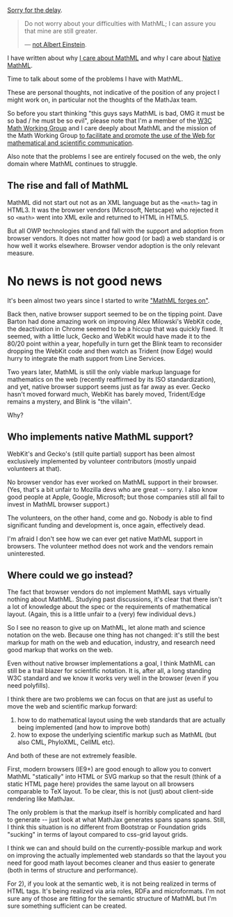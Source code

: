 [Sorry for the delay](/0169).


> Do not worry about your difficulties with MathML; I can assure you that mine are still greater.
>
> — [not Albert Einstein](http://en.wikiquote.org/wiki/Albert_Einstein#1940s).

I have written about why [I care about MathML](http://www.peterkrautzberger.org/0175/) and why I care about [Native MathML](http://www.peterkrautzberger.org/0176/).

Time to talk about some of the problems I have with MathML.

These are personal thoughts, not indicative of the position of any project I might work on, in particular not the thoughts of the MathJax team.

So before you start thinking "this guys says MathML is bad, OMG it must be so bad / he must be so evil", please note that I'm a member of the [W3C Math Working Group](http://www.w3.org/Math/) and I care deeply about MathML and the mission of the Math Working Group [to facilitate and promote the use of the Web for mathematical and scientific communication](http://www.w3.org/Math/Documents/Charter2006.html).

Also note that the problems I see are entirely focused on the web, the only domain where MathML continues to struggle.

## The rise and fall of MathML

MathML did not start out not as an XML language but as the `<math>` tag in HTML3. It was the browser vendors (Microsoft, Netscape) who rejected it so `<math>` went into XML exile and returned to HTML in HTML5.

But all OWP technologies stand and fall with the support and adoption from browser vendors. It does not matter how good (or bad) a web standard is or how well it works elsewhere. Browser vendor adoption is the only relevant measure.

# No news is not good news

It's been almost two years since I started to write ["MathML forges on"](http://radar.oreilly.com/2013/11/mathml-forges-on.html).

Back then, native browser support seemed to be on the tipping point. Dave Barton had done amazing work on improving Alex Milowski's WebKit code, the deactivation in Chrome seemed to be a hiccup that was quickly fixed. It seemed, with a little luck, Gecko and WebKit would have made it to the 80/20 point within a year, hopefully in turn get the Blink team to reconsider dropping the WebKit code and then watch as Trident (now Edge) would hurry to integrate the math support from Line Services.

Two years later, MathML is still the only viable markup language for mathematics on the web (recently reaffirmed by its ISO standardization), and yet, native browser support seems just as far away as ever. Gecko hasn't moved forward much, WebKit has barely moved, Trident/Edge remains a mystery, and Blink is "the villain".

Why?

## Who implements native MathML support?

WebKit's and Gecko's (still quite partial) support has been almost exclusively implemented by volunteer contributors (mostly unpaid volunteers at that).

No browser vendor has ever worked on MathML support in their browser. (Yes, that's a bit unfair to Mozilla devs who are great -- sorry. I also know good people at Apple, Google, Microsoft; but those companies still all fail to invest in MathML browser support.)

The volunteers, on the other hand, come and go. Nobody is able to find significant funding and development is, once again, effectively dead.

I'm afraid I don't see how we can ever get native MathML support in browsers. The volunteer method does not work and the vendors remain uninterested.

## Where could we go instead?

The fact that browser vendors do not implement MathML says virtually nothing about MathML. Studying past discussions, it's clear that there isn't a lot of knowledge about the spec or the requirements of mathematical layout. (Again, this is a little unfair to a (very) few individual devs.)

So I see no reason to give up on MathML, let alone math and science notation on the web. Because one thing has not changed: it's still the best markup for math on the web and education, industry, and research need good markup that works on the web.

Even without native browser implementations a goal, I think MathML can still be a trail blazer for scientific notation. It is, after all, a long standing W3C standard and we know it works very well in the browser (even if you need polyfills).

I think there are two problems we can focus on that are just as useful to move the web and scientific markup forward:

1. how to do mathematical layout using the web standards that are actually being implemented (and how to improve both)
2. how to expose the underlying scientific markup such as MathML (but also CML, PhyloXML, CellML etc).

And both of these are not extremely feasible.

First, modern browsers (IE9+) are good enough to allow you to convert MathML "statically" into HTML or SVG markup so that the result (think of a static HTML page here) provides the same layout on all browsers comparable to TeX layout. To be clear, this is not (just) about client-side rendering like MathJax.

The only problem is that the markup itself is horribly complicated and hard to generate -- just look at what MathJax generates spans spans spans. Still, I think this situation is no different from Bootstrap or Foundation grids "sucking" in terms of layout compared to css-grid layout grids.

I think we can and should build on the currently-possible markup  and work on improving the actually implemented web standards so that the layout you need for good math layout becomes cleaner and thus easier to generate (both in terms of structure and performance).

For 2), if you look at the semantic web, it is not being realized in terms of HTML tags. It's being realized via aria roles, RDFa and microformats. I'm not sure any of those are fitting for the semantic structure of MathML but I'm sure something sufficient can be created.
